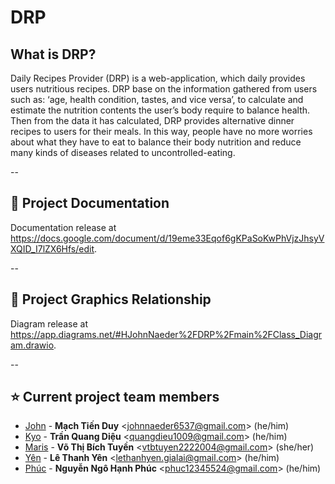 # DRP
## What is DRP? 

Daily Recipes Provider (DRP) is a web-application, which daily provides users nutritious recipes. DRP base on the information gathered from users such as: ‘age, health condition, tastes, and vice versa’, to calculate and estimate the nutrition contents the user’s body require to balance health.
Then from the data it has calculated, DRP provides alternative dinner recipes to users for their meals. In this way, people have no more worries about what they have to eat to balance their body nutrition and reduce many kinds of diseases related to uncontrolled-eating.

-- 

## 📝 Project Documentation

Documentation release at <https://docs.google.com/document/d/19eme33Eqof6gKPaSoKwPhVjzJhsyVXQID_I7lZX6Hfs/edit>.

-- 

## 📌 Project Graphics Relationship
Diagram release at <https://app.diagrams.net/#HJohnNaeder%2FDRP%2Fmain%2FClass_Diagram.drawio>.

-- 

## ⭐️ Current project team members 

  * [John](https://github.com/JohnHooin) -
    **Mạch Tiến Duy**  <<johnnaeder6537@gmail.com>> (he/him)
  * [Kyo](https://github.com/KyoTranKMA) -
    **Trần Quang Diệu** <<quangdieu1009@gmail.com>> (he/him)
  * [Maris](https://github.com/maris-git) -
    **Võ Thị Bích Tuyền** <<vtbtuyen2222004@gmail.com>> (she/her)
  * [Yên](https://github.com/YenLethanh129) -
    **Lê Thanh Yên** <<lethanhyen.gialai@gmail.com>> (he/him)
  * [Phúc](https://github.com/N2HP) -
    **Nguyễn Ngô Hạnh Phúc** <<phuc12345524@gmail.com>> (he/him) 

